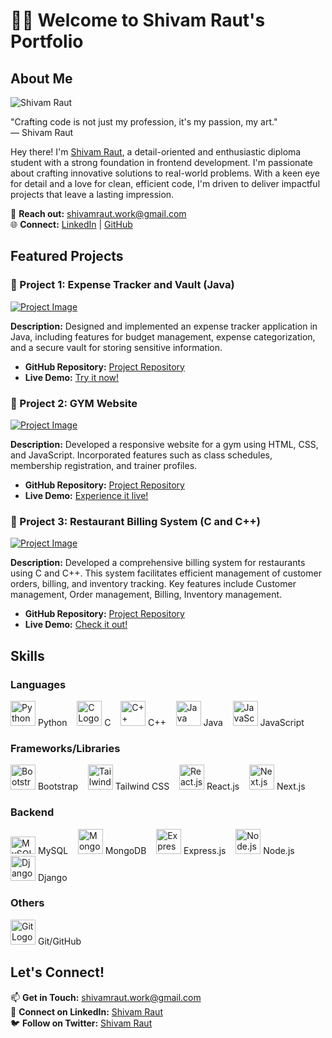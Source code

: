 # 👨‍💻 **Welcome to Shivam Raut's Portfolio**

## About Me

![Shivam Raut](link/to/profile/photo)

"Crafting code is not just my profession, it's my passion, my art."  
— Shivam Raut

Hey there! I'm [Shivam Raut](link/to/linkedin), a detail-oriented and enthusiastic diploma student with a strong foundation in frontend development. I'm passionate about crafting innovative solutions to real-world problems. With a keen eye for detail and a love for clean, efficient code, I'm driven to deliver impactful projects that leave a lasting impression.

📧 **Reach out:** shivamraut.work@gmail.com  
🌐 **Connect:** [LinkedIn](link/to/linkedin) | [GitHub](link/to/github)  

## Featured Projects

### 🚀 Project 1: Expense Tracker and Vault (Java)

[![Project Image](link/to/image)](link/to/demo)

**Description:** Designed and implemented an expense tracker application in Java, including features for budget management, expense categorization, and a secure vault for storing sensitive information.

- **GitHub Repository:** [Project Repository](link/to/repository)
- **Live Demo:** [Try it now!](link/to/demo)

### 🌟 Project 2: GYM Website

[![Project Image](link/to/image)](link/to/demo)

**Description:** Developed a responsive website for a gym using HTML, CSS, and JavaScript. Incorporated features such as class schedules, membership registration, and trainer profiles.

- **GitHub Repository:** [Project Repository](link/to/repository)
- **Live Demo:** [Experience it live!](link/to/demo)

### 🌠 Project 3: Restaurant Billing System (C and C++)

[![Project Image](link/to/image)](link/to/demo)

**Description:** Developed a comprehensive billing system for restaurants using C and C++. This system facilitates efficient management of customer orders, billing, and inventory tracking. Key features include Customer management, Order management, Billing, Inventory management.

- **GitHub Repository:** [Project Repository](link/to/repository)
- **Live Demo:** [Check it out!](link/to/demo)

## Skills

### Languages

<img src="https://upload.wikimedia.org/wikipedia/commons/c/c3/Python-logo-notext.svg" alt="Python Logo" width="40" height="40"> Python &nbsp;&nbsp;
<img src="https://seeklogo.com/images/C/c-logo-672525892C-seeklogo.com.png" alt="C Logo" width="40" height="40"> C &nbsp;&nbsp;
<img src="https://upload.wikimedia.org/wikipedia/commons/thumb/1/18/ISO_C%2B%2B_Logo.svg/1280px-ISO_C%2B%2B_Logo.svg.png" alt="C++ Logo" width="40" height="40"> C++ &nbsp;&nbsp;
<img src="https://iconape.com/wp-content/files/bo/370786/svg/java-seeklogo.com.svg" alt="Java Logo" width="40" height="40"> Java &nbsp;&nbsp;
<img src="https://upload.wikimedia.org/wikipedia/commons/9/99/Unofficial_JavaScript_logo_2.svg" alt="JavaScript Logo" width="40" height="40"> JavaScript

### Frameworks/Libraries

<img src="https://getbootstrap.com/docs/5.1/assets/brand/bootstrap-logo.svg" alt="Bootstrap Logo" width="40" height="40"> Bootstrap &nbsp;&nbsp;
<img src="https://seeklogo.com/images/T/tailwind-css-logo-5AD4175897-seeklogo.com.png" alt="Tailwind CSS Logo" width="40" height="40"> Tailwind CSS &nbsp;&nbsp;
<img src="https://upload.wikimedia.org/wikipedia/commons/thumb/a/a7/React-icon.svg/1280px-React-icon.svg.png" alt="React.js Logo" width="40" height="40"> React.js &nbsp;&nbsp;
<img src="https://seeklogo.com/images/N/next-js-logo-8FCFF51DD2-seeklogo.com.png" alt="Next.js Logo" width="40" height="40"> Next.js

### Backend

<img src="https://www.mysql.com/common/logos/logo-mysql-170x115.png" alt="MySQL Logo" width="40" height="27.3"> MySQL &nbsp;&nbsp;
<img src="https://webassets.mongodb.com/_com_assets/cms/MongoDB_Logo_FullColorBlack_RGB-4td3yuxzjs.png" alt="MongoDB Logo" width="40" height="40"> MongoDB &nbsp;&nbsp;
<img src="https://expressjs.com/images/express-facebook-share.png" alt="Express.js Logo" width="40" height="40"> Express.js &nbsp;&nbsp;
<img src="https://upload.wikimedia.org/wikipedia/commons/d/d9/Node.js_logo.svg" alt="Node.js Logo" width="40" height="40"> Node.js &nbsp;&nbsp;
<img src="https://upload.wikimedia.org/wikipedia/commons/thumb/7/75/Django_logo.svg/1280px-Django_logo.svg.png" alt="Django Logo" width="40" height="40"> Django

### Others

<img src="https://git-scm.com/images/logos/downloads/Git-Icon-1788C.png" alt="Git Logo" width="40" height="40"> Git/GitHub

## Let's Connect!

📫 **Get in Touch:** shivamraut.work@gmail.com  
🤝 **Connect on LinkedIn:** [Shivam Raut](link/to/linkedin)  
🐦 **Follow on Twitter:** [Shivam Raut](link/to/twitter)

<!---
ShivamRaut16/ShivamRaut16 is a ✨ special ✨ repository because its `README.md` (this file) appears on your GitHub profile.
You can click the Preview link to take a look at your changes.
--->
